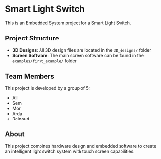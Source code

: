 # Smart Light Switch

This is an Embedded System project for a Smart Light Switch.

## Project Structure

- **3D Designs**: All 3D design files are located in the `3D_designs/` folder
- **Screen Software**: The main screen software can be found in the `examples/first_example/` folder

## Team Members

This project is developed by a group of 5:
- Ali
- Sem
- Mor
- Arda
- Reinoud

## About

This project combines hardware design and embedded software to create an intelligent light switch system with touch screen capabilities.
